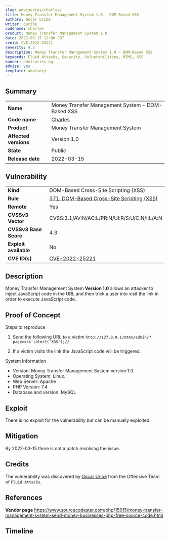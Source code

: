 ```yaml
---
slug: advisories/charles/
title: Money Transfer Management System 1.0 - DOM-Based XSS
authors: Oscar Uribe
writer: ouribe
codename: charles
product: Money Transfer Management System 1.0
date: 2022-03-15 12:00 COT
cveid: CVE-2022-25221
severity: 4.3
description: Money Transfer Management System 1.0 - DOM-Based XSS
keywords: Fluid Attacks, Security, Vulnerabilities, MTMS, XSS
banner: advisories-bg
advise: yes
template: advisory
---
```


## Summary

|                       |                                                      |
| --------------------- | ---------------------------------------------------- |
| **Name**              | Money Transfer Management System - DOM-Based XSS     |
| **Code name**         | [Charles](https://en.wikipedia.org/wiki/Ray_Charles) |
| **Product**           | Money Transfer Management System                     |
| **Affected versions** | Version 1.0                                          |
| **State**             | Public                                               |
| **Release date**      | 2022-03-15                                           |

## Vulnerability

|                       |                                                                                                         |
| --------------------- | ------------------------------------------------------------------------------------------------------- |
| **Kind**              | DOM-Based Cross-Site Scripting (XSS)                                                                    |
| **Rule**              | [371. DOM-Based Cross-Site Scripting (XSS)](https://docs.fluidattacks.com/criteria/vulnerabilities/371) |
| **Remote**            | Yes                                                                                                     |
| **CVSSv3 Vector**     | CVSS:3.1/AV:N/AC:L/PR:N/UI:R/S:U/C:N/I:L/A:N                                                            |
| **CVSSv3 Base Score** | 4.3                                                                                                     |
| **Exploit available** | No                                                                                                      |
| **CVE ID(s)**         | [CVE-2022-25221](https://cve.mitre.org/cgi-bin/cvename.cgi?name=CVE-2022-25221)                         |

## Description

Money Transfer Management System **Version 1.0** allows an attacker
to inject JavaScript code in the URL and then trick a user
into visit the link in order to execute JavaScript code.

## Proof of Concept

Steps to reproduce

1. Send the following URL to a victim `http://127.0.0.1/mtms/admin/?page=xss';alert('XSS');//`

2. If a victim visits the link the JavaScript code will be triggered.

System Information

* Version: Money Transfer Management System version 1.0.
* Operating System: Linux.
* Web Server: Apache
* PHP Version: 7.4
* Database and version: MySQL

## Exploit

There is no exploit for the vulnerability but can be manually exploited.

## Mitigation

By 2022-03-15 there is not a patch resolving the issue.

## Credits

The vulnerability was discovered by [Oscar
Uribe](https://co.linkedin.com/in/oscar-uribe-londo%C3%B1o-0b6534155) from the Offensive
Team of  `Fluid Attacks`.

## References

**Vendor page** <https://www.sourcecodester.com/php/15015/money-transfer-management-system-send-money-businesses-php-free-source-code.html>

## Timeline

<time-lapse
  discovered="2022-02-15"
  contacted="2022-02-15"
  replied=""
  confirmed=""
  patched=""
  disclosure="2022-03-15">
</time-lapse>
